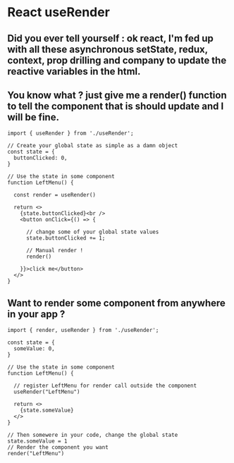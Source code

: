 # React useRender

## Did you ever tell yourself : ok react, I'm fed up with all these asynchronous setState, redux, context, prop drilling and company to update the reactive variables in the html.


## You know what ? just give me a render() function to tell the component that is should update and I will be fine.

```tsx
import { useRender } from './useRender';

// Create your global state as simple as a damn object
const state = {
  buttonClicked: 0,
}

// Use the state in some component
function LeftMenu() {
  
  const render = useRender()
  
  return <>
    {state.buttonClicked}<br />
    <button onClick={() => {
      
      // change some of your global state values
      state.buttonClicked += 1;
      
      // Manual render !
      render()

    }}>click me</button>
  </>
}

```


## Want to render some component from anywhere in your app ? 

```tsx 
import { render, useRender } from './useRender';

const state = {
  someValue: 0,
}

// Use the state in some component
function LeftMenu() {
  
  // register LeftMenu for render call outside the component
  useRender("LeftMenu")
  
  return <>
    {state.someValue}
  </>
}

// Then somewere in your code, change the global state
state.someValue = 1
// Render the component you want
render("LeftMenu")


```
